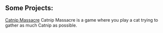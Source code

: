 ## Some Projects:

[Catnip Massacre](https://neuercoolername.github.io/catnip-massacre/) Catnip Massacre is a game where you play a cat trying to gather as much Catnip as possible.




